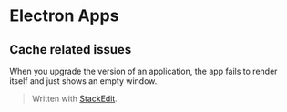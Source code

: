 # Electron Apps

## Cache related issues

When you upgrade the version of an application, the app fails to render itself and just shows an empty window.


> Written with [StackEdit](https://stackedit.io/).
<!--stackedit_data:
eyJoaXN0b3J5IjpbLTE3NTAzNTA4MDBdfQ==
-->